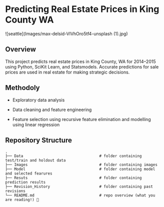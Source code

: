 # Predicting Real Estate Prices in King County WA
![seattle](Images/max-delsid-VlVhOro5tf4-unsplash (1).jpg)

## Overview

This project predicts real estate prices in King County, WA for 2014–2015 using Python, SciKit Learn, and Statsmodels. Accurate predictions for sale prices are used in real estate for making strategic decisions.

## Methodoly
- Exploratory data analysis

- Data cleaning and feature engineering

- Feature selection using recursive feature elimination and modelling using linear regression

## Repository Structure
    .
    ├── Data                                  # folder containing test/train and holdout data
    ├── Images                                # folder containing images 
    ├── Model                                 # folder containing model and selected fearures 
    ├── Resuts                                # folder containing prediction results 
    ├── Revision_History                      # folder containing past revisions
    └── README.md                             # repo overview (what you are reading!) 👀 
